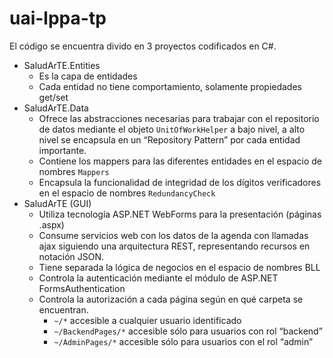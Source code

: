 # uai-lppa-tp
El código se encuentra divido en 3 proyectos codificados en C#. 
* SaludArTE.Entities 
  * Es la capa de entidades
  * Cada entidad no tiene comportamiento, solamente propiedades get/set
* SaludArTE.Data 
  * Ofrece las abstracciones necesarias para trabajar con el repositorio de datos mediante el objeto `UnitOfWorkHelper` a bajo nivel, a alto nivel se encapsula en un “Repository Pattern” por cada entidad importante.
  * Contiene los mappers para las diferentes entidades en el espacio de nombres `Mappers`
  * Encapsula la funcionalidad de integridad de los dígitos verificadores en el espacio de nombres `RedundancyCheck`
* SaludArTE (GUI)
  * Utiliza tecnología ASP.NET WebForms para la presentación (páginas .aspx)
  * Consume servicios web con los datos de la agenda con llamadas ajax siguiendo una arquitectura REST, representando recursos en notación JSON.
  * Tiene separada la lógica de negocios en el espacio de nombres BLL
  * Controla la autenticación mediante el módulo de ASP.NET FormsAuthentication
  * Controla la autorización a cada página según en qué carpeta se encuentran. 
    - `~/*` accesible a cualquier usuario identificado
    - `~/BackendPages/*` accesible sólo para usuarios con rol “backend”
    - `~/AdminPages/*` accesible sólo para usuarios con el rol “admin”
